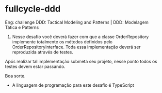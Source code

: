 # fullcycle-ddd
Eng: challenge DDD: Tactical Modeling and Patterns  | DDD: Modelagem Tática e Patterns

1) Nesse desafio você deverá fazer com que a classe OrderRepository implemente totalmente os métodos definidos pelo OrderRepositoryInterface.
Toda essa implementação deverá ser reproduzida através de testes.

Após realizar tal implementação submeta seu projeto, nesse ponto todos os testes devem estar passando.

Boa sorte.

* A linguagem de programação para este desafio é TypeScript
